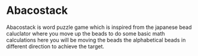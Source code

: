 # Abacostack
Abacostack is word puzzle game which is inspired from the japanese bead caluclator where you move up the beads to do some basic math calculations here you will be moving the beads the alphabetical  beads in different direction to achieve the target. 
